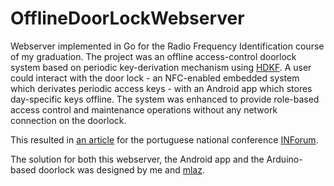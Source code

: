 # OfflineDoorLockWebserver

Webserver implemented in Go for the Radio Frequency Identification course of my graduation. 
The project was an offline access-control doorlock system based on periodic key-derivation mechanism using [HDKF](https://tools.ietf.org/html/rfc5869). 
A user could interact with the door lock - an NFC-enabled embedded system which derivates periodic access keys - with an Android app which stores day-specific keys offline.
The system was enhanced to provide role-based access control and maintenance operations without any network connection on the doorlock. 

This resulted in [an article](http://wiki.ieeta.pt/wiki/index.php/Azevedo-2017a) for the portuguese national conference [INForum](http://inforum.org.pt/INForum2017).

The solution for both this webserver, the Android app and the Arduino-based doorlock was designed by me and [mlaz](https://github.com/mlaz).
